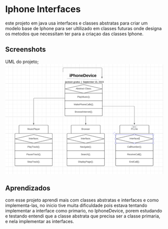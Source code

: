 
# Iphone Interfaces

este projeto em java usa interfaces e classes abstratas para criar um modelo base de Iphone para ser ultilizado em classes futuras onde designa os metodos que necessitam ter para a criaçao das classes Iphone. 
## Screenshots

UML do projeto;
![UML](https://github.com/Jacksongrutka/iphone-interface/blob/main/src/images/image.png)


## Aprendizados

com esse projeto aprendi mais com classes abstratas e interfaces e como implementa-las, no inicio tive muita dificuldade pois estava tentando implementar a interface como primario, no IphoneDevice, porem estudando e testando entendi que a classe abstrata que precisa ser a classe primaria, e nela implementar as interfaces.

